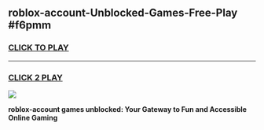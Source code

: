 
## roblox-account-Unblocked-Games-Free-Play #f6pmm
<h3>
<a href="https://us.freeplayer.one?title=roblox-account&ref=9M">CLICK TO PLAY</a></h3>
<hr>

<h3>
<a href="https://us.freeplayer.one?title=roblox-account&ref=9M">CLICK 2 PLAY</a>
  
</h3>

<a href="https://us.freeplayer.one?title=roblox-account&ref=9M"><img src="https://clearcache.store/games.png"></a>


**roblox-account games unblocked: Your Gateway to Fun and Accessible Online Gaming**
